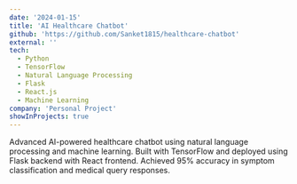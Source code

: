 ```yaml
---
date: '2024-01-15'
title: 'AI Healthcare Chatbot'
github: 'https://github.com/Sanket1815/healthcare-chatbot'
external: ''
tech:
  - Python
  - TensorFlow
  - Natural Language Processing
  - Flask
  - React.js
  - Machine Learning
company: 'Personal Project'
showInProjects: true
---
```


Advanced AI-powered healthcare chatbot using natural language processing and machine learning. Built with TensorFlow and deployed using Flask backend with React frontend. Achieved 95% accuracy in symptom classification and medical query responses.